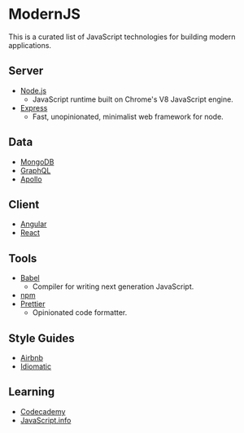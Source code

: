 # ModernJS
This is a curated list of JavaScript technologies for building modern applications.

## Server
* [Node.js](https://github.com/nodejs/node)
  * JavaScript runtime built on Chrome's V8 JavaScript engine.
* [Express](https://github.com/expressjs/express)
  * Fast, unopinionated, minimalist web framework for node.

## Data
* [MongoDB](https://github.com/mongodb/mongo)
* [GraphQL](https://github.com/facebook/graphql)
* [Apollo](https://github.com/apollographql/apollo-client)

## Client
* [Angular](https://github.com/angular/angular)
* [React](https://github.com/facebook/react)

## Tools
* [Babel](https://github.com/babel/babel)
  * Compiler for writing next generation JavaScript.
* [npm](https://github.com/npm/npm)
* [Prettier](https://github.com/prettier/prettier)
  * Opinionated code formatter.

## Style Guides
* [Airbnb](https://github.com/airbnb/javascript)
* [Idiomatic](https://github.com/rwaldron/idiomatic.js)

## Learning
* [Codecademy](https://www.codecademy.com)
* [JavaScript.info](https://javascript.info)
